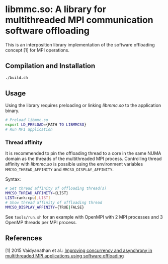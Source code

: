 # libmmc.so: A library for multithreaded MPI communication software offloading

This is an interposition library implementation of the software offloading concept [1] for MPI operations.

## Compilation and Installation

```bash
./build.sh
```

## Usage

Using the library requires preloading or linking *libmmc.so* to the application binary.

```bash
# Preload libmmc.so
export LD_PRELOAD={PATH TO LIBMMCSO}
# Run MPI application
```

### Thread affinity

It is recommended to pin the offloading thread to a core in the same NUMA domain as the threads of the multithreaded MPI process.
Controlling thread affinity with *libmmc.so* is possible using the environment variables `MMCSO_THREAD_AFFINITY` and `MMCSO_DISPLAY_AFFINITY`.

Syntax:

```bash
# Set thread affinity of offloading thread(s)
MMCSO_THREAD_AFFINITY={LIST}
LIST=rank:cpu[,LIST]
# Show thread affinity of offloading thread
MMCSO_DISPLAY_AFFINITY={TRUE|FALSE}
```

See `tools/run.sh` for an example with OpenMPI with 2 MPI processes and 3 OpenMP threads per MPI process.

## References

[1] 2015 Vaidyanathan et al.: [Improving concurrency and asynchrony in multithreaded MPI applications using software offloading](https://pavanbalaji.github.io/pubs/2015/sc/sc15.async_mpi.pdf)
